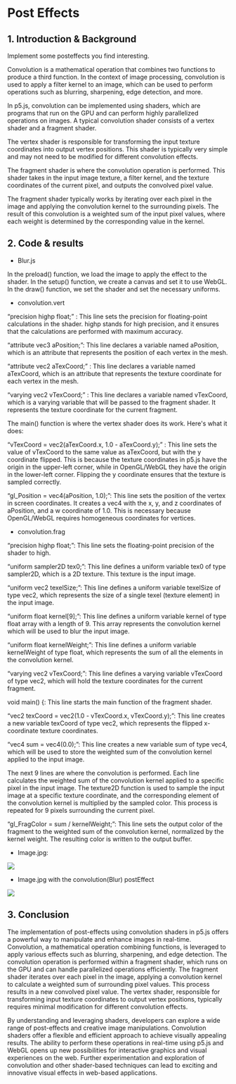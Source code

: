 ﻿# Post Effects

## 1. Introduction & Background

Implement some posteffects you find interesting.

Convolution is a mathematical operation that combines two functions to produce a third function. In the context of image processing, convolution is used to apply a filter kernel to an image, which can be used to perform operations such as blurring, sharpening, edge detection, and more.

In p5.js, convolution can be implemented using shaders, which are programs that run on the GPU and can perform highly parallelized operations on images. A typical convolution shader consists of a vertex shader and a fragment shader.

The vertex shader is responsible for transforming the input texture coordinates into output vertex positions. This shader is typically very simple and may not need to be modified for different convolution effects.

The fragment shader is where the convolution operation is performed. This shader takes in the input image texture, a filter kernel, and the texture coordinates of the current pixel, and outputs the convolved pixel value.

The fragment shader typically works by iterating over each pixel in the image and applying the convolution kernel to the surrounding pixels. The result of this convolution is a weighted sum of the input pixel values, where each weight is determined by the corresponding value in the kernel.

## 2. Code & results

- Blur.js

In the preload() function, we load the image to apply the effect to the shader. In the setup() function, we create a canvas and set it to use WebGL. In the draw() function, we set the shader and set the necessary uniforms.

- convolution.vert

“precision highp float;” : This line sets the precision for floating-point calculations in the shader. highp stands for high precision, and it ensures that the calculations are performed with maximum accuracy.

“attribute vec3 aPosition;”: This line declares a variable named aPosition, which is an attribute that represents the position of each vertex in the mesh.

“attribute vec2 aTexCoord;” : This line declares a variable named aTexCoord, which is an attribute that represents the texture coordinate for each vertex in the mesh.

“varying vec2 vTexCoord;” : This line declares a variable named vTexCoord, which is a varying variable that will be passed to the fragment shader. It represents the texture coordinate for the current fragment.

The main() function is where the vertex shader does its work. Here's what it does:

“vTexCoord = vec2(aTexCoord.x, 1.0 - aTexCoord.y);” : This line sets the value of vTexCoord to the same value as aTexCoord, but with the y coordinate flipped. This is because the texture coordinates in p5.js have the origin in the upper-left corner, while in OpenGL/WebGL they have the origin in the lower-left corner. Flipping the y coordinate ensures that the texture is sampled correctly.

“gl\_Position = vec4(aPosition, 1.0);”: This line sets the position of the vertex in screen coordinates. It creates a vec4 with the x, y, and z coordinates of aPosition, and a w coordinate of 1.0. This is necessary because OpenGL/WebGL requires homogeneous coordinates for vertices.

- convolution.frag

“precision highp float;”: This line sets the floating-point precision of the shader to high.

“uniform sampler2D tex0;”: This line defines a uniform variable tex0 of type sampler2D, which is a 2D texture. This texture is the input image.

“uniform vec2 texelSize;”: This line defines a uniform variable texelSize of type vec2, which represents the size of a single texel (texture element) in the input image.

“uniform float kernel[9];”: This line defines a uniform variable kernel of type float array with a length of 9. This array represents the convolution kernel which will be used to blur the input image.

“uniform float kernelWeight;”: This line defines a uniform variable kernelWeight of type float, which represents the sum of all the elements in the convolution kernel.

“varying vec2 vTexCoord;”: This line defines a varying variable vTexCoord of type vec2, which will hold the texture coordinates for the current fragment.

void main() {: This line starts the main function of the fragment shader.

“vec2 texCoord = vec2(1.0 - vTexCoord.x, vTexCoord.y);”: This line creates a new variable texCoord of type vec2, which represents the flipped x-coordinate texture coordinates.

“vec4 sum = vec4(0.0);”: This line creates a new variable sum of type vec4, which will be used to store the weighted sum of the convolution kernel applied to the input image.

The next 9 lines are where the convolution is performed. Each line calculates the weighted sum of the convolution kernel applied to a specific pixel in the input image. The texture2D function is used to sample the input image at a specific texture coordinate, and the corresponding element of the convolution kernel is multiplied by the sampled color. This process is repeated for 9 pixels surrounding the current pixel.

“gl\_FragColor = sum / kernelWeight;”: This line sets the output color of the fragment to the weighted sum of the convolution kernel, normalized by the kernel weight. The resulting color is written to the output buffer.

- Image.jpg:

![](https://blogger.googleusercontent.com/img/b/R29vZ2xl/AVvXsEhwbZUdYl4zCLAYtj9-00J249sLD7DYQi0JDq0B6eHlxrWVxXUSvB-7AjJ5vEth2zYi6gNZxc2vkNh4qf0qTSNcTr3IkCx21uYSygnKyGAg-aGtsaxiM3OQ-8z39NN8oBWD8zKPndAI23BAVOar4Oss1lzbE3_vnGuIp4LZeFRSc6Wp8H9W5k_quC6smoc/s320/Aspose.Words.1b5bab1f-6071-49b8-80e4-36b65e7a4849.001.jpeg)

- Image.jpg with the convolution(Blur) postEffect

![](https://blogger.googleusercontent.com/img/b/R29vZ2xl/AVvXsEhiYVpDKSIzcUuVT2c0iOeFmZ0JW8jX_K0pg-B_R4npT2TB55kVypkD0wri-VenQNasJy7m3QfZGaiAn3nWoA1tD3QogZvmD6jPJiXD6ZpwolYR9fql1SPYhxdnwj2vSLeE3o0Zh6Dqp9IpayjgQ2UyOdseHMJbvNCEkBN5lmidPULn-dBeZtI3yyrsoe8/s320/Aspose.Words.1b5bab1f-6071-49b8-80e4-36b65e7a4849.002.png)

## 3. Conclusion
The implementation of post-effects using convolution shaders in p5.js offers a powerful way to manipulate and enhance images in real-time. Convolution, a mathematical operation combining functions, is leveraged to apply various effects such as blurring, sharpening, and edge detection. The convolution operation is performed within a fragment shader, which runs on the GPU and can handle parallelized operations efficiently. The fragment shader iterates over each pixel in the image, applying a convolution kernel to calculate a weighted sum of surrounding pixel values. This process results in a new convolved pixel value. The vertex shader, responsible for transforming input texture coordinates to output vertex positions, typically requires minimal modification for different convolution effects.

By understanding and leveraging shaders, developers can explore a wide range of post-effects and creative image manipulations. Convolution shaders offer a flexible and efficient approach to achieve visually appealing results. The ability to perform these operations in real-time using p5.js and WebGL opens up new possibilities for interactive graphics and visual experiences on the web. Further experimentation and exploration of convolution and other shader-based techniques can lead to exciting and innovative visual effects in web-based applications.
